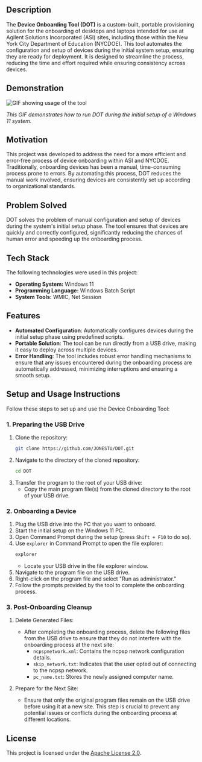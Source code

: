 ## Description

The **Device Onboarding Tool (DOT)** is a custom-built, portable provisioning solution for the onboarding of desktops and laptops intended for use at Agilent Solutions Incorporated (ASI) sites, including those within the New York City Department of Education (NYCDOE). This tool automates the configuration and setup of devices during the initial system setup, ensuring they are ready for deployment. It is designed to streamline the process, reducing the time and effort required while ensuring consistency across devices.

## Demonstration

![GIF showing usage of the tool](https://github.com/JONESTU/DOT/blob/main/demo.gif?raw=true)

*This GIF demonstrates how to run DOT during the initial setup of a Windows 11 system.*

## Motivation

This project was developed to address the need for a more efficient and error-free process of device onboarding within ASI and NYCDOE. Traditionally, onboarding devices has been a manual, time-consuming process prone to errors. By automating this process, DOT reduces the manual work involved, ensuring devices are consistently set up according to organizational standards.

## Problem Solved

DOT solves the problem of manual configuration and setup of devices during the system's initial setup phase. The tool ensures that devices are quickly and correctly configured, significantly reducing the chances of human error and speeding up the onboarding process.

## Tech Stack

The following technologies were used in this project:

- **Operating System:** Windows 11
- **Programming Language:** Windows Batch Script
- **System Tools:** WMIC, Net Session

## Features

- **Automated Configuration**: Automatically configures devices during the initial setup phase using predefined scripts.
- **Portable Solution**: The tool can be run directly from a USB drive, making it easy to deploy across multiple devices.
- **Error Handling**: The tool includes robust error handling mechanisms to ensure that any issues encountered during the onboarding process are automatically addressed, minimizing interruptions and ensuring a smooth setup.

## Setup and Usage Instructions

Follow these steps to set up and use the Device Onboarding Tool:

### 1. Preparing the USB Drive

1. Clone the repository:
   ```bash
   git clone https://github.com/JONESTU/DOT.git
   ```
2. Navigate to the directory of the cloned repository:
   ```bash
   cd DOT
   ```
3. Transfer the program to the root of your USB drive:
   - Copy the main program file(s) from the cloned directory to the root of your USB drive.

### 2. Onboarding a Device

1. Plug the USB drive into the PC that you want to onboard.
2. Start the initial setup on the Windows 11 PC.
3. Open Command Prompt during the setup (press `Shift + F10` to do so).
4. Use `explorer` in Command Prompt to open the file explorer:
   ```cmd
   explorer
   ```
   - Locate your USB drive in the file explorer window.
5. Navigate to the program file on the USB drive.
6. Right-click on the program file and select "Run as administrator."
7. Follow the prompts provided by the tool to complete the onboarding process.

### 3. Post-Onboarding Cleanup

1. Delete Generated Files:
   - After completing the onboarding process, delete the following files from the USB drive to ensure that they do not interfere with the onboarding process at the next site:
     - `ncpspnetwork.xml`: Contains the ncpsp network configuration details.
     - `skip_network.txt`: Indicates that the user opted out of connecting to the ncpsp network.
     - `pc_name.txt`: Stores the newly assigned computer name.

2. Prepare for the Next Site:
   - Ensure that only the original program files remain on the USB drive before using it at a new site. This step is crucial to prevent any potential issues or conflicts during the onboarding process at different locations.

## License

This project is licensed under the [Apache License 2.0](https://github.com/JONESTU/DOT/blob/main/LICENSE).

